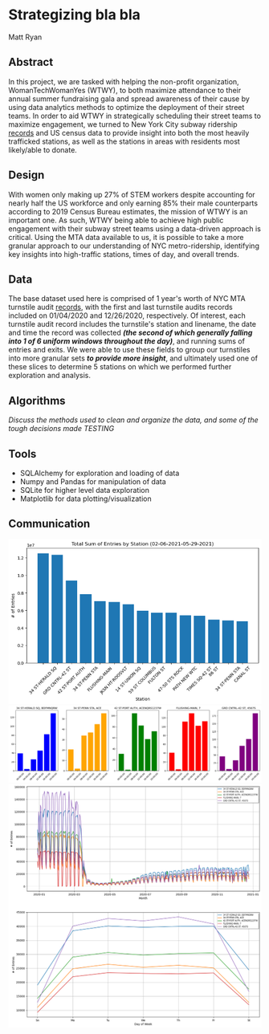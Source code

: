 # Strategizing bla bla
Matt Ryan

## Abstract

In this project, we are tasked with helping the non-profit organization, WomanTechWomanYes (WTWY), to both maximize attendance to their annual summer fundraising gala and spread awareness of their cause by using data analytics methods to optimize the deployment of their street teams. In order to aid WTWY in strategically scheduling their street teams to maximize engagement, we turned to New York City subway ridership [records](http://web.mta.info/developers/turnstile.html) and US census data to provide insight into both the most heavily trafficked stations, as well as the stations in areas with residents most likely/able to donate. 


## Design
With women only making up 27% of STEM workers despite accounting for nearly half the US workforce and only earning 85% their male counterparts according to 2019 Census Bureau estimates, the mission of WTWY is an important one. As such, WTWY being able to achieve high public engagement with their subway street teams using a data-driven approach is critical. Using the MTA data available to us, it is possible to take a more granular approach to our understanding of NYC metro-ridership, identifying key insights into high-traffic stations, times of day, and overall trends.


## Data

The base dataset used here is comprised of 1 year's worth of NYC MTA turnstile audit [records](http://web.mta.info/developers/turnstile.html), with the first and last turnstile audits records included on 01/04/2020 and 12/26/2020, respectively. Of interest, each turnstile audit record includes the turnstile's station and linename, the date and time the record was collected ***(the second of which generally falling into 1 of 6 uniform windows throughout the day)***, and running sums of entries and exits. We were able to use these fields to group our turnstiles into more granular sets ***to provide more insight***, and ultimately used one of these slices to determine 5 stations on which we performed further exploration and analysis.

## Algorithms

*Discuss the methods used to clean and organize the data, and some of the tough decisions made TESTING*

## Tools

* SQLAlchemy for exploration and loading of data
* Numpy and Pandas for manipulation of data
* SQLite for higher level data exploration
* Matplotlib for data plotting/visualization

## Communication

![](../figs/tot_sum_by_stat.png)
![](../figs/hourly_by_stn.png)
![](../figs/fig_subplot.png)
